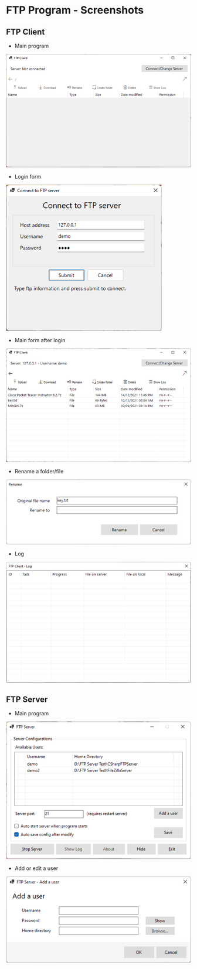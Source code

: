 # FTP Program - Screenshots

## FTP Client

- Main program

![Main program](img/FTPClient-Main.png)

- Login form

![Login form](img/FTPClient-Login.png)

- Main form after login

![After login](img/FTPClient-AfterLoggedIn.png)

- Rename a folder/file

![Rename](img/FTPClient-RenameDialog.png)

- Log

![Log](img/FTPClient-Log.png)

## FTP Server

- Main program

![Main program](img/FTPServer-Main.png)

- Add or edit a user

![Add or edit](img/FTPServer-AddOrEdit.png)
